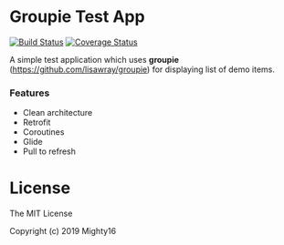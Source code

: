 # Groupie Test App
[![Build Status](https://travis-ci.org/Mighty16/Groupie-Test-App.svg?branch=master)](https://travis-ci.org/Mighty16/Groupie-Test-App) [![Coverage Status](https://coveralls.io/repos/github/Mighty16/Groupie-Test-App/badge.svg?branch=master)](https://coveralls.io/github/Mighty16/Groupie-Test-App?branch=master&kill_cache=1)

A simple test application which uses **groupie** (https://github.com/lisawray/groupie) for displaying list of demo items.

### Features
- Clean architecture
- Retrofit
- Coroutines
- Glide
- Pull to refresh

# License
The MIT License

Copyright (c) 2019 Mighty16
